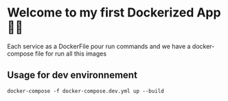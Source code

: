 # Welcome to my first Dockerized App 👋🏼

Each service as a DockerFile pour run commands and we have a docker-compose file for run all this images

## Usage for dev environnement

```docker
docker-compose -f docker-compose.dev.yml up --build
```
